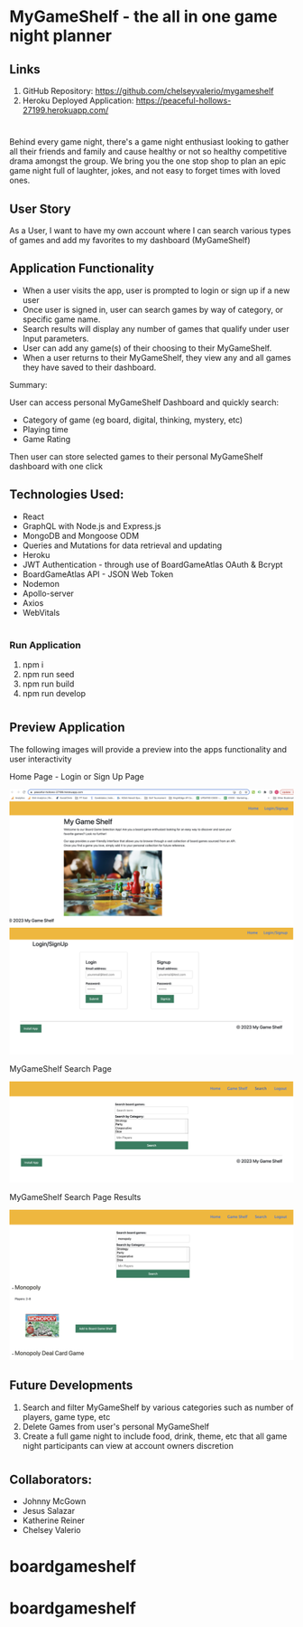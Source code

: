 # MyGameShelf - the all in one game night planner

## Links

1. GitHub Repository: https://github.com/chelseyvalerio/mygameshelf
2. Heroku Deployed Application: https://peaceful-hollows-27199.herokuapp.com/

#

Behind every game night, there's a game night enthusiast looking to gather all their friends and family and cause healthy or not so healthy competitive drama amongst the group. We bring you the one stop shop to plan an epic game night full of laughter, jokes, and not easy to forget times with loved ones.

## User Story

As a User, I want to have my own account where I can search various types of games and add my favorites to my dashboard (MyGameShelf)

## Application Functionality

- When a user visits the app, user is prompted to login or sign up if a new user
- Once user is signed in, user can search games by way of category, or specific game name.
- Search results will display any number of games that qualify under user Input parameters.
- User can add any game(s) of their choosing to their MyGameShelf.
- When a user returns to their MyGameShelf, they view any and all games they have saved to their dashboard.

Summary:

User can access personal MyGameShelf Dashboard and quickly search:

- Category of game (eg board, digital, thinking, mystery, etc)
- Playing time
- Game Rating

Then user can store selected games to their personal MyGameShelf dashboard with one click

## Technologies Used:

- React
- GraphQL with Node.js and Express.js
- MongoDB and Mongoose ODM
- Queries and Mutations for data retrieval and updating
- Heroku
- JWT Authentication - through use of BoardGameAtlas OAuth & Bcrypt
- BoardGameAtlas API - JSON Web Token
- Nodemon
- Apollo-server
- Axios
- WebVitals

#

### Run Application

1. npm i
2. npm run seed
3. npm run build
4. npm run develop

#

## Preview Application

The following images will provide a preview into the apps functionality and user interactivity

Home Page - Login or Sign Up Page

![home page/login/signup screen](./Assets/home.png)
![home page/login/signup screen](./Assets/login.png)

MyGameShelf Search Page

![search page](./Assets/search.png)

MyGameShelf Search Page Results

![search page results](./Assets/monopoly-search.png)

## Future Developments

1. Search and filter MyGameShelf by various categories such as number of players, game type, etc
2. Delete Games from user's personal MyGameShelf
3. Create a full game night to include food, drink, theme, etc that all game night participants can view at account owners discretion

#

## Collaborators:

- Johnny McGown
- Jesus Salazar
- Katherine Reiner
- Chelsey Valerio
# boardgameshelf
# boardgameshelf
